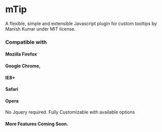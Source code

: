 # mTip
A flexible, simple and extensible Javascript plugin for custom tooltips by Manish Kumar under MIT license.
### Compatible with 
#### Mozilla Firefox
#### Google Chrome, 
#### IE8+ 
#### Safari
#### Opera

No Jquery required.
Fully Customizable with available options

#### More Features Coming Soon.
